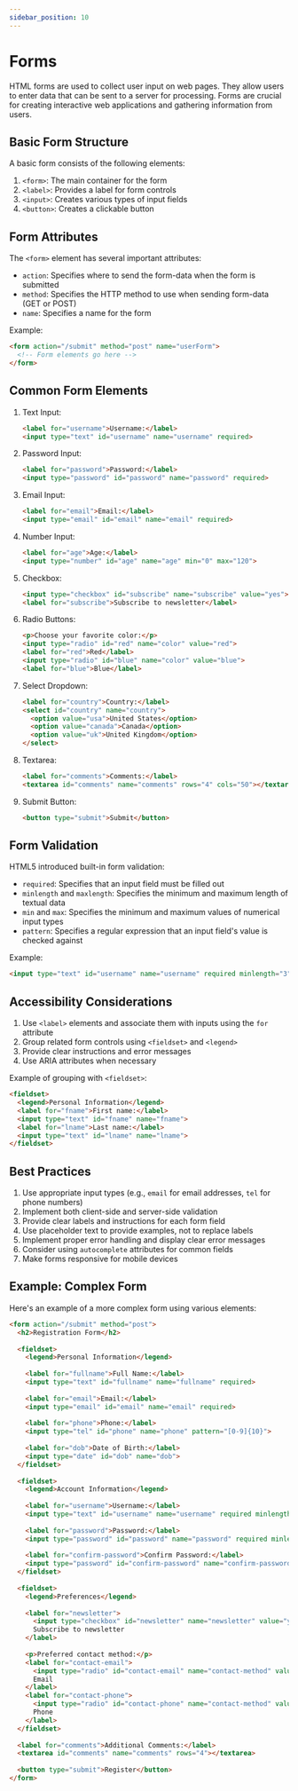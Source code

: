 ```yaml
---
sidebar_position: 10
---
```


# Forms

HTML forms are used to collect user input on web pages. They allow users to enter data that can be sent to a server for processing. Forms are crucial for creating interactive web applications and gathering information from users.

## Basic Form Structure

A basic form consists of the following elements:

1. `<form>`: The main container for the form
2. `<label>`: Provides a label for form controls
3. `<input>`: Creates various types of input fields
4. `<button>`: Creates a clickable button

## Form Attributes

The `<form>` element has several important attributes:

- `action`: Specifies where to send the form-data when the form is submitted
- `method`: Specifies the HTTP method to use when sending form-data (GET or POST)
- `name`: Specifies a name for the form

Example:
```html
<form action="/submit" method="post" name="userForm">
  <!-- Form elements go here -->
</form>
```

## Common Form Elements

1. Text Input:
   ```html
   <label for="username">Username:</label>
   <input type="text" id="username" name="username" required>
   ```

2. Password Input:
   ```html
   <label for="password">Password:</label>
   <input type="password" id="password" name="password" required>
   ```

3. Email Input:
   ```html
   <label for="email">Email:</label>
   <input type="email" id="email" name="email" required>
   ```

4. Number Input:
   ```html
   <label for="age">Age:</label>
   <input type="number" id="age" name="age" min="0" max="120">
   ```

5. Checkbox:
   ```html
   <input type="checkbox" id="subscribe" name="subscribe" value="yes">
   <label for="subscribe">Subscribe to newsletter</label>
   ```

6. Radio Buttons:
   ```html
   <p>Choose your favorite color:</p>
   <input type="radio" id="red" name="color" value="red">
   <label for="red">Red</label>
   <input type="radio" id="blue" name="color" value="blue">
   <label for="blue">Blue</label>
   ```

7. Select Dropdown:
   ```html
   <label for="country">Country:</label>
   <select id="country" name="country">
     <option value="usa">United States</option>
     <option value="canada">Canada</option>
     <option value="uk">United Kingdom</option>
   </select>
   ```

8. Textarea:
   ```html
   <label for="comments">Comments:</label>
   <textarea id="comments" name="comments" rows="4" cols="50"></textarea>
   ```

9. Submit Button:
   ```html
   <button type="submit">Submit</button>
   ```

## Form Validation

HTML5 introduced built-in form validation:

- `required`: Specifies that an input field must be filled out
- `minlength` and `maxlength`: Specifies the minimum and maximum length of textual data
- `min` and `max`: Specifies the minimum and maximum values of numerical input types
- `pattern`: Specifies a regular expression that an input field's value is checked against

Example:
```html
<input type="text" id="username" name="username" required minlength="3" maxlength="20" pattern="[a-zA-Z0-9]+">
```

## Accessibility Considerations

1. Use `<label>` elements and associate them with inputs using the `for` attribute
2. Group related form controls using `<fieldset>` and `<legend>`
3. Provide clear instructions and error messages
4. Use ARIA attributes when necessary

Example of grouping with `<fieldset>`:
```html
<fieldset>
  <legend>Personal Information</legend>
  <label for="fname">First name:</label>
  <input type="text" id="fname" name="fname">
  <label for="lname">Last name:</label>
  <input type="text" id="lname" name="lname">
</fieldset>
```

## Best Practices

1. Use appropriate input types (e.g., `email` for email addresses, `tel` for phone numbers)
2. Implement both client-side and server-side validation
3. Provide clear labels and instructions for each form field
4. Use placeholder text to provide examples, not to replace labels
5. Implement proper error handling and display clear error messages
6. Consider using `autocomplete` attributes for common fields
7. Make forms responsive for mobile devices

## Example: Complex Form

Here's an example of a more complex form using various elements:

```html
<form action="/submit" method="post">
  <h2>Registration Form</h2>
  
  <fieldset>
    <legend>Personal Information</legend>
    
    <label for="fullname">Full Name:</label>
    <input type="text" id="fullname" name="fullname" required>
    
    <label for="email">Email:</label>
    <input type="email" id="email" name="email" required>
    
    <label for="phone">Phone:</label>
    <input type="tel" id="phone" name="phone" pattern="[0-9]{10}">
    
    <label for="dob">Date of Birth:</label>
    <input type="date" id="dob" name="dob">
  </fieldset>
  
  <fieldset>
    <legend>Account Information</legend>
    
    <label for="username">Username:</label>
    <input type="text" id="username" name="username" required minlength="5" maxlength="20">
    
    <label for="password">Password:</label>
    <input type="password" id="password" name="password" required minlength="8">
    
    <label for="confirm-password">Confirm Password:</label>
    <input type="password" id="confirm-password" name="confirm-password" required>
  </fieldset>
  
  <fieldset>
    <legend>Preferences</legend>
    
    <label for="newsletter">
      <input type="checkbox" id="newsletter" name="newsletter" value="yes">
      Subscribe to newsletter
    </label>
    
    <p>Preferred contact method:</p>
    <label for="contact-email">
      <input type="radio" id="contact-email" name="contact-method" value="email">
      Email
    </label>
    <label for="contact-phone">
      <input type="radio" id="contact-phone" name="contact-method" value="phone">
      Phone
    </label>
  </fieldset>
  
  <label for="comments">Additional Comments:</label>
  <textarea id="comments" name="comments" rows="4"></textarea>
  
  <button type="submit">Register</button>
</form>
```
